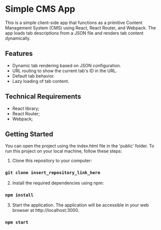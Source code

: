 # Simple CMS App

This is a simple client-side app that functions as a primitive Content Management System (CMS) using React, React Router, and Webpack. The app loads tab descriptions from a JSON file and renders tab content dynamically.

## Features

- Dynamic tab rendering based on JSON configuration.
- URL routing to show the current tab's ID in the URL.
- Default tab behavior.
- Lazy loading of tab content.

## Technical Requirements

- React library;
- React Router;
- Webpack;

## Getting Started

You can open the project using the index.html file in the 'public' folder.
To run this project on your local machine, follow these steps:

1. Clone this repository to your computer:

### `git clone insert_repository_link_here`

2. Install the required dependencies using npm:

### `npm install`

3. Start the application. The application will be accessible in your web browser at http://localhost:3000.

### `npm start`

